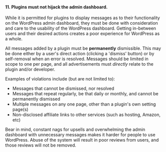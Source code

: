 <h4>11. Plugins must not hijack the admin dashboard.</h4>

While it is permitted for plugins to display messages as to their functionality on the WordPress admin dashboard, they must be done with consideration and care to the usability of the WordPress dashboard. Getting in-between users and their desired actions creates a poor experience for WordPress as a whole.

All messages added by a plugin must be <strong>permanently</strong> dismissible. This may be done either by a user's direct action (clicking a 'dismiss' button) or by self-removal when an error is resolved. Messages should be limited in scope to one per page, and all advertisements must <em>directly</em> relate to the plugin and/or developer.

Examples of violations include (but are not limited to):

<ul>
    <li>Messages that cannot be dismissed, nor resolved</li>
    <li>Messages that repeat regularly, be that daily or monthly, and cannot be permanently dismissed</li>
    <li>Multiple messages on any one page, other than a plugin's own setting page(s)</li>
    <li>Non-disclosed affiliate links to other services (such as hosting, Amazon, etc)</li>
</ul>

Bear in mind, constant nags for upsells and overwhelming the admin dashboard with unnecessary messages makes it harder for people to use WordPress. Abuse of the system will result in poor reviews from users, and those reviews will not be removed.
